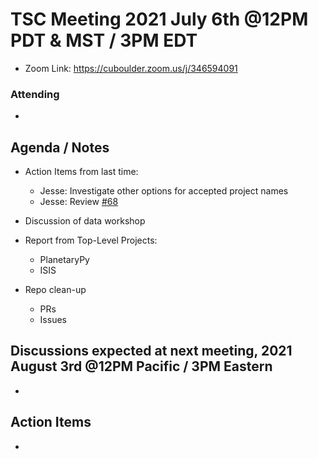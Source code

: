 # TSC Meeting 2021 July 6th @12PM PDT & MST / 3PM EDT
- Zoom Link: https://cuboulder.zoom.us/j/346594091

### Attending
-

## Agenda / Notes
- Action Items from last time:
  - Jesse: Investigate other options for accepted project names
  - Jesse: Review [#68](https://github.com/planetarysoftware/TSC/pull/68)

- Discussion of data workshop

- Report from Top-Level Projects:
  - PlanetaryPy
  - ISIS

- Repo clean-up
  - PRs
  - Issues

## Discussions expected at next meeting, 2021 August 3rd @12PM Pacific / 3PM Eastern
-

## Action Items
-